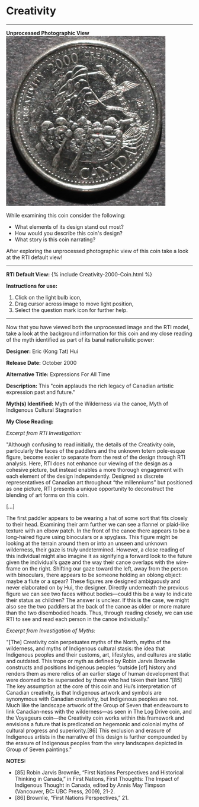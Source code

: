 # Creativity

*     *     *     *  
**Unprocessed Photographic View**
![Image](Unprocessed-Creativity-2000.jpg)

While examining this coin consider the following:
- What elements of its design stand out most? 
- How would you describe this coin's design?
- What story is this coin narrating?

After exploring the unprocessed photographic view of this coin take a look at the RTI default view!

----
**RTI Default View:**
{% include Creativity-2000-Coin.html %}

**Instructions for use:**
1) Click on the light bulb icon,
2) Drag cursor across image to move light position,
3) Select the question mark icon for further help.

----

Now that you have viewed both the unprocessed image and the RTI model, take a look at the background information for this coin and my close reading of the myth identified as part of its banal nationalistic power:

**Designer:** Eric (Kong Tat) Hui

**Release Date:** October 2000

**Alternative Title:** Expressions For All Time

**Description:** This "coin applauds the rich legacy of Canadian artistic expression past and future."

**Myth(s) Identified:** Myth of the Wilderness via the canoe, Myth of Indigenous Cultural Stagnation

**My Close Reading:** 

*Excerpt from RTI Investigation:*

"Although confusing to read initially, the details of the Creativity coin, particularly the faces of the paddlers and the unknown totem pole-esque figure, become easier to separate from the rest of the design through RTI analysis. Here, RTI does not enhance our viewing of the design as a cohesive picture, but instead enables a more thorough engagement with each element of the design independently. Designed as discrete representatives of Canadian art throughout “the millenniums” but positioned as one picture, RTI presents a unique opportunity to deconstruct the blending of art forms on this coin. 

 [...]
 
The first paddler appears to be wearing a hat of some sort that fits closely to their head. Examining their arm further we can see a flannel or plaid-like texture with an elbow patch. In the front of the canoe there appears to be a long-haired figure using binoculars or a spyglass. This figure might be looking at the terrain around them or into an unseen and unknown wilderness, their gaze is truly undetermined. However, a close reading of this individual might also imagine it as signifying a forward look to the future given the individual’s gaze and the way their canoe overlaps with the wire-frame on the right. Shifting our gaze toward the left, away from the person with binoculars, there appears to be someone holding an oblong object: maybe a flute or a spear? These figures are designed ambiguously and never elaborated on by Hui, the designer. Directly underneath the previous figure we can see two faces without bodies—could this be a way to indicate their status as children? The answer is unclear. If this is the case, we might also see the two paddlers at the back of the canoe as older or more mature than the two disembodied heads. Thus, through reading closely, we can use RTI to see and read each person in the canoe individually."


*Excerpt from Investigation of Myths:*

"[The] Creativity coin perpetuates myths of the North, myths of the wilderness, and myths of Indigenous cultural stasis: the idea that Indigenous peoples and their customs, art, lifestyles, and cultures are static and outdated. This trope or myth as defined by Robin Jarvis Brownlie constructs and positions Indigenous peoples “outside [of] history and renders them as mere relics of an earlier stage of human development that were doomed to be superseded by those who had taken their land.”[85] The key assumption at the core of this coin and Hui’s interpretation of Canadian creativity, is that Indigenous artwork and symbols are synonymous with Canadian creativity, but Indigenous peoples are not. Much like the landscape artwork of the Group of Seven that endeavours to link Canadian-ness with the wilderness—as seen in The Log Drive coin, and the Voyageurs coin—the Creativity coin works within this framework and envisions a future that is predicated on hegemonic and colonial myths of cultural progress and superiority.[86] This exclusion and erasure of Indigenous artists in the narrative of this design is further compounded by the erasure of Indigenous peoples from the very landscapes depicted in Group of Seven paintings."

**NOTES:**
- [85] Robin Jarvis Brownlie, “First Nations Perspectives and Historical Thinking in Canada,” in First Nations, First Thoughts: The Impact of Indigenous Thought in Canada, edited by Annis May Timpson (Vancouver, BC: UBC Press, 2009), 21-2.
- [86] Brownlie, “First Nations Perspectives,” 21.

